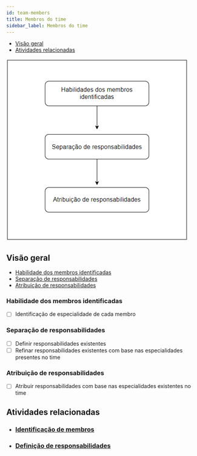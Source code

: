 ```yaml
---
id: team-members
title: Membros do time
sidebar_label: Membros do time
---
```

- [Visão geral](#visão-geral)
- [Atividades relacionadas](#atividades-relacionadas)

![Workflow](/img/endeavor/products/team-members/team-members-workflow.png)

## Visão geral


- [Habilidade dos membros identificadas](#habilidade-dos-membros-identificadas)
- [Separação de responsabilidades](#separação-de-responsabilidades)
- [Atribuição de responsabilidades](#atribuição-de-responsabilidades)

### Habilidade dos membros identificadas

- [ ] Identificação de especialidade de cada membro

### Separação de responsabilidades

- [ ] Definir responsabilidades existentes
- [ ] Refinar responsabilidades existentes com base nas especialidades presentes no time

### Atribuição de responsabilidades

- [ ] Atribuir responsabilidades com base nas especialidades existentes no time

## Atividades relacionadas

- ### [Identificação de membros](/docs/areas/endeavor/alphas/team/activities/team-activities#identificação-de-membros)
- ### [Definição de responsabilidades](/docs/areas/endeavor/alphas/team/activities/team-activities#definição-de-responsabilidades)
